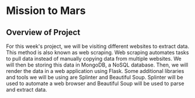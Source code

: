 # Mission to Mars

## Overview of Project
For this week's project, we will be visiting different websites to extract data. This method is also known as web scraping. Web scraping automates tasks to pull data instead of manually copying data from multiple websites. We will then be storing this data in MongoDB, a NoSQL database. Then, we will render the data in a web application using Flask. Some additional libraries and tools we will be using are Splinter and Beautiful Soup. Splinter will be used to automate a web browser and Beautiful Soup will be used to parse and extract data.